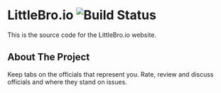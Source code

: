 # LittleBro.io     ![Build Status](https://travis-ci.org/pnovotnak/littlebro.io.svg)

This is the source code for the LittleBro.io website.

## About The Project

Keep tabs on the officials that represent you. Rate, review and discuss officials and where they stand on issues.
